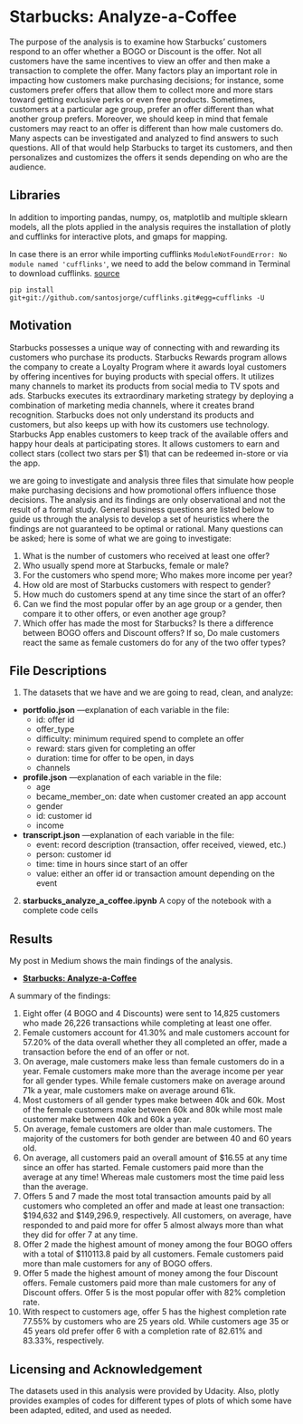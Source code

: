 # Starbucks: Analyze-a-Coffee

The purpose of the analysis is to examine how Starbucks’ customers respond to an offer whether a BOGO or Discount is the offer. Not all customers have the same incentives to view an offer and then make a transaction to complete the offer. Many factors play an important role in impacting how customers make purchasing decisions; for instance, some customers prefer offers that allow them to collect more and more stars toward getting exclusive perks or even free products. Sometimes, customers at a particular age group, prefer an offer different than what another group prefers. Moreover, we should keep in mind that female customers may react to an offer is different than how male customers do. Many aspects can be investigated and analyzed to find answers to such questions. All of that would help Starbucks to target its customers, and then personalizes and customizes the offers it sends depending on who are the audience.

## Libraries
In addition to importing pandas, numpy, os, matplotlib and multiple sklearn models, all the plots applied in the analysis requires the installation of plotly and cufflinks for interactive plots, and gmaps for mapping.

In case there is an error while importing cufflinks `ModuleNotFoundError: No module named 'cufflinks'`, we need to add the below command in Terminal to download cufflinks. [source](https://medium.com/@hicraigchen/plotly-with-pandas-via-cufflinks-in-jupyter-lab-issues-50fcf1a89a1c)

`pip install git+git://github.com/santosjorge/cufflinks.git#egg=cufflinks -U`

## Motivation
Starbucks possesses a unique way of connecting with and rewarding its customers who purchase its products. Starbucks Rewards program allows the company to create a Loyalty Program where it awards loyal customers by offering incentives for buying products with special offers. It utilizes many channels to market its products from social media to TV spots and ads. Starbucks executes its extraordinary marketing strategy by deploying a combination of marketing media channels, where it creates brand recognition. Starbucks does not only understand its products and customers, but also keeps up with how its customers use technology. Starbucks App enables customers to keep track of the available offers and happy hour deals at participating stores. It allows customers to earn and collect stars (collect two stars per $1) that can be redeemed in-store or via the app.

we are going to investigate and analysis three files that simulate how people make purchasing decisions and how promotional offers influence those decisions. The analysis and its findings are only observational and not the result of a formal study. General business questions are listed below to guide us through the analysis to develop a set of heuristics where the findings are not guaranteed to be optimal or rational. Many questions can be asked; here is some of what we are going to investigate:

1. What is the number of customers who received at least one offer?
2. Who usually spend more at Starbucks, female or male?
3. For the customers who spend more; Who makes more income per year?
4. How old are most of Starbucks customers with respect to gender?
5. How much do customers spend at any time since the start of an offer?
6. Can we find the most popular offer by an age group or a gender, then compare it to other offers, or even another age group?
7. Which offer has made the most for Starbucks? Is there a difference between BOGO offers and Discount offers?
If so, Do male customers react the same as female customers do for any of the two offer types?

## File Descriptions
1. The datasets that we have and we are going to read, clean, and analyze:

  * **portfolio.json** —explanation of each variable in the file:
    - id: offer id
    - offer_type
    - difficulty: minimum required spend to complete an offer
    - reward: stars given for completing an offer
    - duration: time for offer to be open, in days
    - channels
  * **profile.json** —explanation of each variable in the file:
    - age
    - became_member_on: date when customer created an app account
    - gender
    - id: customer id
    - income
  * **transcript.json** —explanation of each variable in the file:
    - event: record description (transaction, offer received, viewed, etc.)
    - person: customer id
    - time: time in hours since start of an offer
    - value: either an offer id or transaction amount depending on the event

2. **starbucks_analyze_a_coffee.ipynb** A copy of the notebook with a complete code cells

## Results
My post in Medium shows the main findings of the analysis.
  * [**Starbucks: Analyze-a-Coffee**](https://medium.com/@salitr/boston-airbnb-analysis-f46bcda1713a)

A summary of the findings:
1. Eight offer (4 BOGO and 4 Discounts) were sent to 14,825 customers who made 26,226 transactions while completing at least one offer.
2. Female customers account for 41.30% and male customers account for 57.20% of the data overall whether they all completed an offer, made a transaction before the end of an offer or not.
3. On average, male customers make less than female customers do in a year. Female customers make more than the average income per year for all gender types. While female customers make on average around 71k a year, male customers make on average around 61k.
4. Most customers of all gender types make between 40k and 60k. Most of the female customers make between 60k and 80k while most male customer make between 40k and 60k a year.
5. On average, female customers are older than male customers. The majority of the customers for both gender are between 40 and 60 years old.
6. On average, all customers paid an overall amount of $16.55 at any time since an offer has started. Female customers paid more than the average at any time! Whereas male customers most the time paid less than the average.
7. Offers 5 and 7 made the most total transaction amounts paid by all customers who completed an offer and made at least one transaction: $194,632 and $149,296.9, respectively. All customers, on average, have responded to and paid more for offer 5 almost always more than what they did for offer 7 at any time.
8. Offer 2 made the highest amount of money among the four BOGO offers with a total of $110113.8 paid by all customers. Female customers paid more than male customers for any of BOGO offers.
9. Offer 5 made the highest amount of money among the four Discount offers. Female customers paid more than male customers for any of Discount offers. Offer 5 is the most popular offer with 82% completion rate.
10. With respect to customers age, offer 5 has the highest completion rate 77.55% by customers who are 25 years old. While customers age 35 or 45 years old prefer offer 6 with a completion rate of 82.61% and 83.33%, respectively.

## Licensing and Acknowledgement
The datasets used in this analysis were provided by Udacity. Also, plotly provides examples of codes for different types of plots of which some have been adapted, edited, and used as needed.
